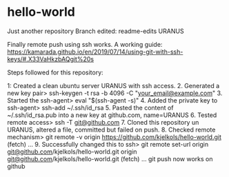 # hello-world
Just another repository
Branch edited: readme-edits
URANUS

Finally remote push using ssh works. A working guide: https://kamarada.github.io/en/2019/07/14/using-git-with-ssh-keys/#.X33VaHkzbAQgit%20s

Steps followed for this repository:

  1: Created a clean ubuntu server URANUS with ssh access.
  2. Generated a new key pair> ssh-keygen -t rsa -b 4096 -C "your_email@example.com"
  3. Started the ssh-agent> eval "$(ssh-agent -s)"
  4. Added the private key to ssh-agent> ssh-add ~/.ssh/id_rsa
  5. Pasted the content of ~/.ssh/id_rsa.pub into a new key at github.com, name=URANUS
  6. Tested remote access> ssh -T git@github.com
  7. Cloned this repository un URANUS, altered a file, committed but failed on push.
  8. Checked remote mechanism> git remote -v
      origin  https://github.com/kjelkols/hello-world.git (fetch)
      ...
  9. Successfully changed this to ssh> git remote set-url origin git@github.com/kjelkols/hello-world.git
      origin  git@github.com/kjelkols/hello-world.git (fetch)
      ...
git push now works on github

  
  
  

  
  
